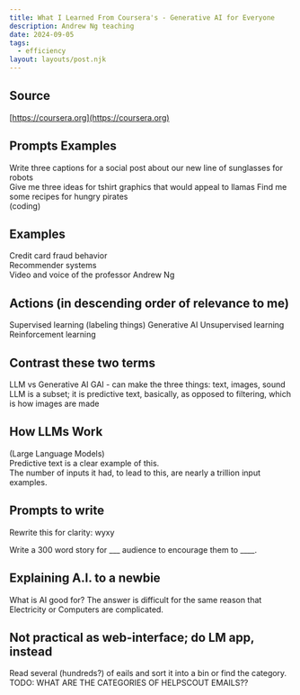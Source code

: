 ```yaml
---
title: What I Learned From Coursera's - Generative AI for Everyone
description: Andrew Ng teaching
date: 2024-09-05
tags:
  - efficiency  
layout: layouts/post.njk
---
```


## Source
[https://coursera.org](https://coursera.org)

## Prompts Examples
Write three captions for a social post about our new line of sunglasses for robots  
Give me three ideas for tshirt graphics that would appeal to llamas
Find me some recipes for hungry pirates  
(coding)  

  
## Examples  
Credit card fraud behavior  
Recommender systems  
Video and voice of the professor Andrew Ng  

## Actions (in descending order of relevance to me)
Supervised learning (labeling things)
Generative AI
Unsupervised learning 
Reinforcement learning

## Contrast these two terms
LLM vs Generative AI
GAI - can make the three things: text, images, sound
LLM is a subset; it is predictive text, basically, as opposed to filtering, which is how images are made  

## How LLMs Work 
(Large Language Models)  
Predictive text is a clear example of this.  
The number of inputs it had, to lead to this, are 
nearly a trillion input examples.  

## Prompts to write
Rewrite this for clarity:
wyxy

Write a 300 word story for ___ audience to encourage them to ____. 

## Explaining A.I. to a newbie
What is AI good for?
The answer is difficult for the same reason that Electricity or Computers are complicated.

## Not practical as web-interface; do LM app, instead
Read several (hundreds?) of eails and sort it into a bin or find the category. 
TODO: WHAT ARE THE CATEGORIES OF HELPSCOUT EMAILS??


